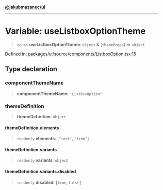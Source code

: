 [**@jakubmazanec/ui**](../README.md)

---

# Variable: useListboxOptionTheme

> `const` **useListboxOptionTheme**: `object` & (`themeProps`) => `object`

Defined in:
[packages/ui/source/components/ListboxOption.tsx:15](https://github.com/jakubmazanec/tools/blob/a1a5edf56256b0aa4e209cc73bc7a07f5d7fc236/packages/ui/source/components/ListboxOption.tsx#L15)

## Type declaration

### componentThemeName

> **componentThemeName**: `"ListboxOption"`

### themeDefinition

> **themeDefinition**: `object`

#### themeDefinition.elements

> `readonly` **elements**: \[`"root"`, `"icon"`\]

#### themeDefinition.variants

> `readonly` **variants**: `object`

#### themeDefinition.variants.disabled

> `readonly` **disabled**: \[`true`, `false`\]
